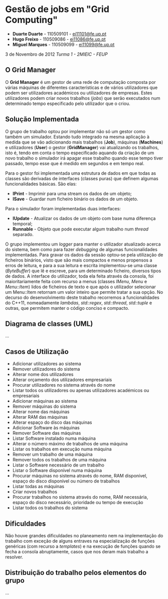 Gestão de jobs em "Grid Computing"
==================================

- **Duarte Duarte** - 110509101 - ei11101@fe.up.pt
- **Hugo Freixo** - 110509086 - ei11086@fe.up.pt
- **Miguel Marques** - 110509099 - ei11099@fe.up.pt

3 de Novembro de 2012
*Turma 1 - 2MIEIC - FEUP*

O Grid Manager
--------------

O **Grid Manager** é um gestor de uma rede de computação composta por várias máquinas de diferentes
características e de vários utilizadores que podem ser utilizadores académicos ou utilizadores de empresas.
Estes utilizadores podem criar novos trabalhos (*jobs*) que serão executados num determinado tempo
especificado pelo utilizador que o criou.


Solução Implementada
--------------------

O grupo de trabalho optou por implementar não só um gestor como também um simulador.
Estando tudo integrado na mesma aplicação à medida que se vão adicionando mais trabalhos (**Job**), máquinas (**Machines**) e utilizadores (**User**) o gestor (**GridManager**) vai atualizando os trabalhos, isto é, tendo em conta o tempo especificado aquando da criação de um novo trabalho o simulador irá apagar esse trabalho quando esse tempo tiver passado, tempo esse que é medido em segundos e em tempo real.

Para o gestor foi implementada uma estrutura de dados em que todas as classes são derivadas de interfaces (classes puras) que definem algumas funcionalidades básicas. São elas: 
- **IPrint** - Imprimir para uma stream os dados de um objeto;
- **ISave** - Guardar num ficheiro binário os dados de um objeto.

Para o simulador foram implementadas duas interfaces:
- **IUpdate** - Atualizar os dados de um objeto com base numa diferença temporal;
- **Runnable** - Objeto que pode executar algum trabalho num *thread* separado.

O grupo implementou um *logger* para manter o utilizador atualizado acerca do sistema, bem como para fazer *debugging* de algumas funcionalidades implementadas.
Para gravar os dados da sessão optou-se pela utilização de ficheiros binários, visto que são mais compactos e menos propensos a erros de leitura, e para a sua leitura e escrita implementou-se uma classe (*ByteBuffer*) que lê e escreve, para um determinado ficheiro, diversos tipos de dados.
A interface do utilizador, toda ela feita através da consola, foi maioritariamente feita com recurso a menus (classes *IMenu*, *Menu* e *Menu::Item*) lidos de ficheiros de texto e que após o utilizador selecionar um Menu::Item retornam um valor inteiro que permite tratar a sua opção.
No decurso do desenvolvimento deste trabalho recorremos a funcionalidades do C++11, nomeadamente *lambdas*, *std::regex*, *std::thread*, *std::tuple* e outras, que permitem manter o código conciso e compacto.


Diagrama de classes (UML)
-------------------------

...


Casos de Utilização
--------------------

- Adicionar utilizadores ao sistema
- Remover utilizadores do sistema
- Alterar nome dos utilizadores
- Alterar orçamento dos utilizadores empresariais
- Procurar utilizadores no sistema através do nome
- Listar todos os utilizadores ou apenas utilizadores académicos ou empresariais
- Adicionar máquinas ao sistema
- Remover máquinas do sistema
- Alterar nome das máquinas
- Alterar RAM das máquinas
- Alterar espaço do disco das máquinas
- Adicionar Software às máquinas
- Remover Software das máquinas
- Listar Software instalado numa máquina
- Alterar o número máximo de trabalhos de uma máquina
- Listar os trabalhos em execução numa máquina
- Remover um trabalho de uma máquina
- Remover todos os trabalhos de uma máquina
- Listar o Software necessário de um trabalho
- Listar o Software disponível numa máquina
- Procurar máquinas no sistema através do nome, RAM disponível, espaço do disco disponível ou número de trabalhos
- Listar todas as máquinas
- Criar novos trabalhos
- Procurar trabalhos no sistema através do nome, RAM necessária, espaço do disco necessário, prioridade ou tempo de execução
- Listar todos os trabalhos do sistema


Dificuldades
------------

Não houve grandes dificuldades no planeamento nem na implementação do trabalho com exceção de alguns entraves na especialização de funções genéricas (com recurso a *templates*) e na execução de funções quando se fecha a consola abruptamente, casos que nos deram mais trabalho a resolver.


Distribuição do trabalho pelos elementos do grupo
-------------------------------------------------

...

